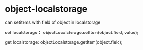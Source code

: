 # object-localstorage
can setitems with field of object in localstorage

set localstorage： objectLocalstorage.setItem(object.field, value);

get localstorage:  objectLocalstorage.getItem(object.field);